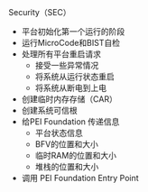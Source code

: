 Security（SEC）
- 平台初始化第一个运行的阶段
- 运行MicroCode和BIST自检
- 处理所有平台重启请求
	 - 接受一些异常情况
	 - 将系统从运行状态重启
	 - 将系统从断电到上电
- 创建临时内存存储（CAR）
- 创建系统可信根
- 给PEI Foundation 传递信息
	- 平台状态信息
	- BFV的位置和大小
	- 临时RAM的位置和大小
	- 堆栈的位置和大小
- 调用 PEI Foundation Entry Point